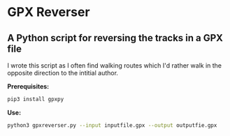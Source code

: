 # GPX Reverser
## A Python script for reversing the tracks in a GPX file

I wrote this script as I often find walking routes which I'd rather walk in the opposite direction to the intitial author.

**Prerequisites:**

``` bash
pip3 install gpxpy
```

**Use:**

``` bash
python3 gpxreverser.py --input inputfile.gpx --output outputfie.gpx
```

